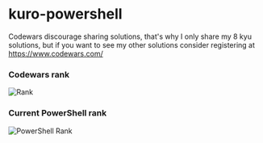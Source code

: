 # kuro-powershell


Codewars discourage sharing solutions, that's why I only share my 8 kyu solutions, but if you want to see my other solutions consider registering at https://www.codewars.com/

### Codewars rank
![Rank](https://www.codewars.com/users/kurovale/badges/large)

### Current PowerShell rank

![PowerShell Rank](https://shields.io/badge/-7%20kyu-white?logo=powershell&style=for-the-badge)

